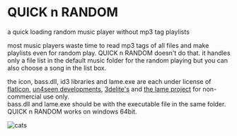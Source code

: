 # QUICK n RANDOM
a quick loading random music player without mp3 tag playlists  

most music players waste time to read mp3 tags of all files and make playlists even for random play. QUICK n RANDOM doesn't do that. it handles only a file list in the default music folder for the random playing but you can also choose a song in the list box.

the icon, bass.dll, id3 libraries and lame.exe are each under license of [flaticon](https://www.flaticon.com/), [un4seen developments](http://www.un4seen.com/), [3delite's](https://www.3delite.hu/) and [the lame project](https://lame.sourceforge.io/) for non-commercial use only.  
bass.dll and lame.exe should be with the executable file in the same folder.  
QUICK n RANDOM works on windows 64bit.  

![cats](https://user-images.githubusercontent.com/39131560/94345791-69b27f00-0063-11eb-8a99-d8a57d385eac.png)

